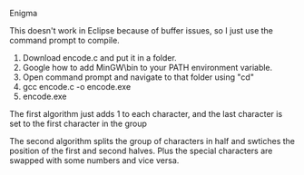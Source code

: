 Enigma

This doesn't work in Eclipse because of buffer issues, so I just use the command prompt to compile.

1. Download encode.c and put it in a folder.
2. Google how to add MinGW\bin to your PATH environment variable.
2. Open command prompt and navigate to that folder using "cd"
3. gcc encode.c -o encode.exe
4. encode.exe

The first algorithm just adds 1 to each character, and the last character is set to the first character in the group

The second algorithm splits the group of characters in half and swtiches the position of the first and second halves.  Plus the special characters are swapped with some numbers and vice versa.
